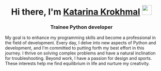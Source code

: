 <h1 align="center" color="000000">Hi there, I'm <a href="https://www.linkedin.com/in/katarina-krokhmal-b46690234/" target="_blank">Katarina Krokhmal</a> 
<img src="https://github.com/blackcater/blackcater/raw/main/images/Hi.gif" height="32"/></h1>
<h3 align="center">Trainee Python developer</h3>
    <p>My goal is to enhance my programming skills and become a professional in the field of development. Every day, I delve into new aspects of Python and development, and I'm committed to putting forth my best effort in this journey. I thrive on solving complex problems and have a natural inclination for troubleshooting. Beyond work, I have a passion for design and sports. These interests help me find equilibrium in life and nurture my creativity.
    </p>



